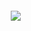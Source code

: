 <a href="https://literasee.github.io"><img src="literasee.github.io/public/Literasee.svg" align="left" hspace="10" vspace="6"></a>
